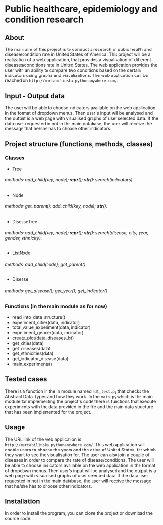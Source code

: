 # Public healthcare, epidemiology and condition research

## About
The main aim of this project is to conduct a research of pubic health and disease\condition rate in United States of America.
This project will be а realization of a web-application, that provides a visualisation of different diseases\conditions rate in United States.
The web application provides the user with an ability to compare two conditions based on the certain indicators using graphs and visualisations.
The web application can be reached on `http://martabilinska.pythonanywhere.com/`.
## Input - Output data
The user will be able to choose indicators available on the web application in the format of dropdown menus.
Then user's input will be analysed and the output is a web page with visualised graphs of user selected data.
If the data user requested in not in the main database, the user will receive the message that he/she has to choose other indicators.
## Project structure (functions, methods, classes)
### Classes
- Tree
###### methods: add_child(key, node); __repr__(); __str__(); search(indicators).
- Node
###### methods: get_parent(); add_child(key, node); __str__().
- DiseaseTree
###### methods: add_child(key, node); __repr__(); __str__(); search(disease, city, year, gender, ethnicity).
- ListNode
###### methods: add_child(node); get_parent()
- Disease
###### methods: get_disease(); get_year(); get_indicator()
### Functions (in the main module as for now)
- read_into_data_structure()
- experiment_cities(data, indicator)
- total_value_experiment(data, indicator)
- experiment_gender(data, indicator)
- create_plot(data, diseases_lst)
- get_cities(data)
- get_diseases(data)
- get_ethnicities(data)
- get_indicator_disease(data)
- main_experiments()
## Tested cases
There is a function in the in module named `adt_test.py` that checks the Abstract Data Types and how they work.
In the `main.py` which is the main module for implementing the project's code there is functions that execute experiments with the data provided in the file and the main data structure that has been implemented for the project.

## Usage
The URL link of the web application is `http://martabilinska.pythonanywhere.com/`.
This web application will enable users to choose the years and the cities of United States, for which they want to see the visualisation for. The user can also join a couple of diseases in order to compare the rate of disease/conditions.
The user will be able to choose indicators available on the web application in the format of dropdown menus.
Then user's input will be analysed and the output is a web page with visualised graphs of user selected data.
If the data user requested in not in the main database, the user will receive the message that he/she has to choose other indicators.
## Installation
In order to install the program, you can clone the project or download the source code.